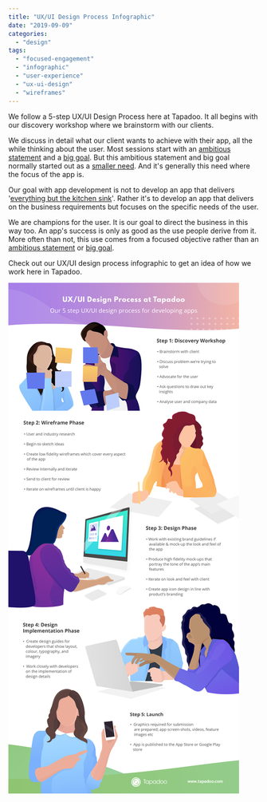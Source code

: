 ```yaml
---
title: "UX/UI Design Process Infographic"
date: "2019-09-09"
categories: 
  - "design"
tags: 
  - "focused-engagement"
  - "infographic"
  - "user-experience"
  - "ux-ui-design"
  - "wireframes"
---
```


We follow a 5-step UX/UI Design Process here at Tapadoo. It all begins with our discovery workshop where we brainstorm with our clients.

We discuss in detail what our client wants to achieve with their app, all the while thinking about the user. Most sessions start with an [ambitious statement](https://tapadoo.wpengine.com/focused-engagement-through-ux-design-strategy/) and a [big goal](https://tapadoo.wpengine.com/focused-engagement-through-ux-design-strategy/). But this ambitious statement and big goal normally started out as a [smaller need](https://tapadoo.wpengine.com/focused-engagement-through-ux-design-strategy/). And it's generally this need where the focus of the app is.

Our goal with app development is not to develop an app that delivers '[everything but the kitchen sink](https://tapadoo.wpengine.com/focused-engagement-through-ux-design-strategy/)'. Rather it's to develop an app that delivers on the business requirements but focuses on the specific needs of the user.

We are champions for the user. It is our goal to direct the business in this way too. An app's success is only as good as the use people derive from it. More often than not, this use comes from a focused objective rather than an [ambitious statement](https://tapadoo.wpengine.com/focused-engagement-through-ux-design-strategy/) or [big goal](https://tapadoo.wpengine.com/focused-engagement-through-ux-design-strategy/).

Check out our UX/UI design process infographic to get an idea of how we work here in Tapadoo.

![UX/UI Design Process Infographic](images/UXUIDesignProcessInfographic.png)

